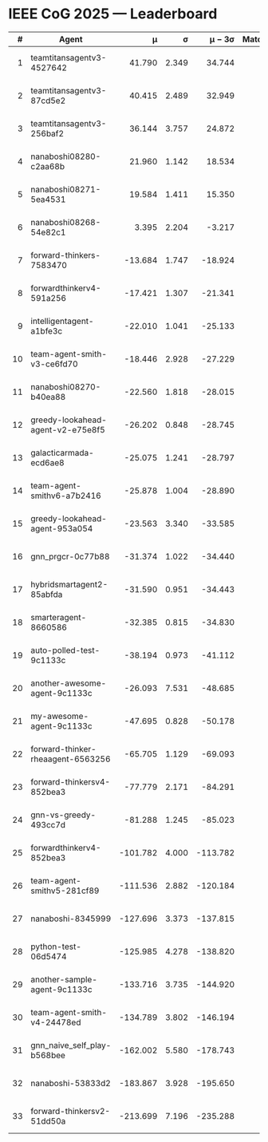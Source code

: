 # IEEE CoG 2025 — Leaderboard

| # | Agent | μ | σ | μ − 3σ | Matches | Updated |
|---:|---|---:|---:|---:|---:|---|
| 1 | teamtitansagentv3-4527642 | 41.790 | 2.349 | 34.744 | 320 | 2025-08-28 14:30 |
| 2 | teamtitansagentv3-87cd5e2 | 40.415 | 2.489 | 32.949 | 340 | 2025-08-28 14:30 |
| 3 | teamtitansagentv3-256baf2 | 36.144 | 3.757 | 24.872 | 140 | 2025-08-28 14:30 |
| 4 | nanaboshi08280-c2aa68b | 21.960 | 1.142 | 18.534 | 340 | 2025-08-28 14:30 |
| 5 | nanaboshi08271-5ea4531 | 19.584 | 1.411 | 15.350 | 360 | 2025-08-28 14:30 |
| 6 | nanaboshi08268-54e82c1 | 3.395 | 2.204 | -3.217 | 260 | 2025-08-28 14:30 |
| 7 | forward-thinkers-7583470 | -13.684 | 1.747 | -18.924 | 340 | 2025-08-28 14:30 |
| 8 | forwardthinkerv4-591a256 | -17.421 | 1.307 | -21.341 | 186 | 2025-08-28 14:30 |
| 9 | intelligentagent-a1bfe3c | -22.010 | 1.041 | -25.133 | 165 | 2025-08-28 14:30 |
| 10 | team-agent-smith-v3-ce6fd70 | -18.446 | 2.928 | -27.229 | 280 | 2025-08-28 14:30 |
| 11 | nanaboshi08270-b40ea88 | -22.560 | 1.818 | -28.015 | 340 | 2025-08-28 14:30 |
| 12 | greedy-lookahead-agent-v2-e75e8f5 | -26.202 | 0.848 | -28.745 | 300 | 2025-08-28 14:30 |
| 13 | galacticarmada-ecd6ae8 | -25.075 | 1.241 | -28.797 | 360 | 2025-08-28 14:30 |
| 14 | team-agent-smithv6-a7b2416 | -25.878 | 1.004 | -28.890 | 300 | 2025-08-28 14:30 |
| 15 | greedy-lookahead-agent-953a054 | -23.563 | 3.340 | -33.585 | 220 | 2025-08-28 14:30 |
| 16 | gnn_prgcr-0c77b88 | -31.374 | 1.022 | -34.440 | 200 | 2025-08-28 14:30 |
| 17 | hybridsmartagent2-85abfda | -31.590 | 0.951 | -34.443 | 300 | 2025-08-28 14:30 |
| 18 | smarteragent-8660586 | -32.385 | 0.815 | -34.830 | 351 | 2025-08-28 14:30 |
| 19 | auto-polled-test-9c1133c | -38.194 | 0.973 | -41.112 | 360 | 2025-08-28 14:30 |
| 20 | another-awesome-agent-9c1133c | -26.093 | 7.531 | -48.685 | 200 | 2025-08-28 14:30 |
| 21 | my-awesome-agent-9c1133c | -47.695 | 0.828 | -50.178 | 220 | 2025-08-28 14:30 |
| 22 | forward-thinker-rheaagent-6563256 | -65.705 | 1.129 | -69.093 | 344 | 2025-08-28 14:30 |
| 23 | forward-thinkersv4-852bea3 | -77.779 | 2.171 | -84.291 | 165 | 2025-08-28 14:30 |
| 24 | gnn-vs-greedy-493cc7d | -81.288 | 1.245 | -85.023 | 180 | 2025-08-28 14:30 |
| 25 | forwardthinkerv4-852bea3 | -101.782 | 4.000 | -113.782 | 165 | 2025-08-28 14:30 |
| 26 | team-agent-smithv5-281cf89 | -111.536 | 2.882 | -120.184 | 140 | 2025-08-28 14:30 |
| 27 | nanaboshi-8345999 | -127.696 | 3.373 | -137.815 | 180 | 2025-08-28 14:30 |
| 28 | python-test-06d5474 | -125.985 | 4.278 | -138.820 | 280 | 2025-08-28 14:30 |
| 29 | another-sample-agent-9c1133c | -133.716 | 3.735 | -144.920 | 340 | 2025-08-28 14:30 |
| 30 | team-agent-smith-v4-24478ed | -134.789 | 3.802 | -146.194 | 320 | 2025-08-28 14:30 |
| 31 | gnn_naive_self_play-b568bee | -162.002 | 5.580 | -178.743 | 200 | 2025-08-28 14:30 |
| 32 | nanaboshi-53833d2 | -183.867 | 3.928 | -195.650 | 360 | 2025-08-28 14:30 |
| 33 | forward-thinkersv2-51dd50a | -213.699 | 7.196 | -235.288 | 244 | 2025-08-28 14:30 |
